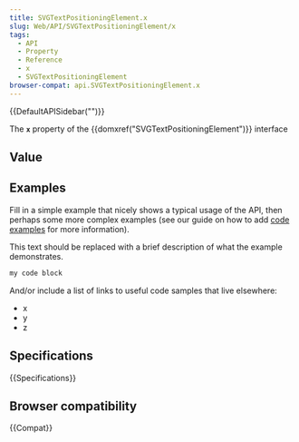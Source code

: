 ```yaml
---
title: SVGTextPositioningElement.x
slug: Web/API/SVGTextPositioningElement/x
tags:
  - API
  - Property
  - Reference
  - x
  - SVGTextPositioningElement
browser-compat: api.SVGTextPositioningElement.x
---
```

{{DefaultAPISidebar("")}}

The **`x`** property of the {{domxref("SVGTextPositioningElement")}} interface 

## Value



## Examples

Fill in a simple example that nicely shows a typical usage of the API, then perhaps some more complex examples (see our guide on how to add [code examples](/en-US/docs/MDN/Contribute/Structures/Code_examples) for more information).

This text should be replaced with a brief description of what the example demonstrates.

```js
my code block
```

And/or include a list of links to useful code samples that live elsewhere:

*   x
*   y
*   z

## Specifications

{{Specifications}}

## Browser compatibility

{{Compat}}


